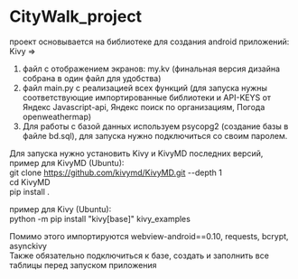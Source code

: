 # CityWalk_project

проект основывается на библиотеке для создания android приложений: Kivy =>
1. файл с отображением экранов: my.kv (финальная версия дизайна собрана в один файл для удобства)
2. файл main.py с реализацией всех функций (для запуска нужны соответствующие импортированные библиотеки и API-KEYS от Яндекс Javascript-api, Яндекс поиск по организациям, Погода openweathermap)
3. Для работы с базой данных используем psycopg2 (создание базы в файле bd.sql), для запуска нужно подключиться со своим паролем.


Для запуска нужно установить Kivy и KivyMD последних версий, пример для KivyMD (Ubuntu): \
git clone https://github.com/kivymd/KivyMD.git --depth 1 \
cd KivyMD \
pip install . 

пример для Kivy (Ubuntu): \
python -m pip install "kivy[base]" kivy_examples


Помимо этого импортируются  webview-android==0.10, requests, bcrypt, asynckivy \
Также обязательно подключиться к базе, создать и заполнить все таблицы перед запуском приложения
